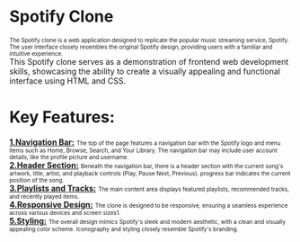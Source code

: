 # Spotify Clone
<font size="1">The Spotify clone is a web application designed to replicate the popular music streaming service, Spotify. The user interface closely resembles the original Spotify design, providing users with a familiar and intuitive experience.</font>
<br/>
This Spotify clone serves as a demonstration of frontend web development skills, showcasing the ability to create a visually appealing and functional interface using HTML and CSS.</font>

# Key Features:
<b><u>1.Navigation Bar:</b></u>
<font size="1">The top of the page features a navigation bar with the Spotify logo and menu items such as Home, Browse, Search, and Your Library.
The navigation bar may include user account details, like the profile picture and username.</font>
<br/>
<b><u>2.Header Section:</b></u>
 <font size="1">Beneath the navigation bar, there is a header section with the current song's artwork, title, artist, and playback controls (Play, Pause Next, Previous).
 progress bar indicates the current position of the song.</font>
 <br/>
<b><u>3.Playlists and Tracks:</b></u>
 <font size="1">The main content area displays featured playlists, recommended tracks, and recently played items.</font>
 <br/>
<b><u>4.Responsive Design:</b></u>
 <font size="1">The clone is designed to be responsive, ensuring a seamless experience across various devices and screen sizes1.</font>
 <br/>
<b><u>5.Styling:</b></u>
<font size="1">The overall design mimics Spotify's sleek and modern aesthetic, with a clean and visually appealing color scheme.
Iconography and styling closely resemble Spotify's branding.</font>